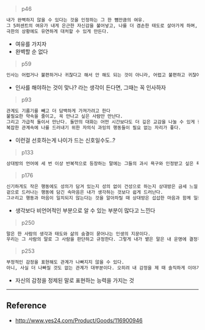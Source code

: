 
> p46

```txt
내가 완벽하지 않을 수 있다는 것을 인정하는 그 한 뼘만큼의 여유.
그 5퍼센트의 여유가 내게 은근한 자신감을 불어넣고, 나를 더 겸손한 태도로 살아가게 하며,
극한의 상황에도 유연하게 대처할 수 있게 만든다.
```

- 여유를 가지자
- 완벽할 순 없다

> p59

```txt
인사는 어렵거나 불편하거나 귀찮다고 해서 안 해도 되는 것이 아니라, 어렵고 불편하고 귀찮아도 해야 하는 것이 인사
```
- 인사를 해야하는 것이 맞나? 라는 생각이 든다면, 그때는 꼭 인사하자


> p93

```txt
관계도 기름기를 빼고 더 담백하게 가져가려고 한다
불필요한 약속을 줄이고, 꼭 만나고 싶은 사람만 만난다.
그리고 가급적 둘이서 만난다. 둘만의 대화는 어떤 시간보다도 더 깊은 교감을 나눌 수 있게 한다.
복잡한 관계속에 나를 드러내기 위한 자의식 과잉의 행동들이 필요 없는 자리가 좋다.
```
- 이런걸 선호하는게 나이가 드는 신호일수도..?

> p133

```txt
상대방의 언어에 세 번 이상 반복적으로 등장하는 말에는 그들의 과시 욕구와 인정받고 싶은 욕구가 담겨있다.
```


> p176

```txt
신기하게도 작은 행동에도 성의가 담겨 있는지 성의 없이 건성으로 하는지 상대방은 금세 느낄 수 있다.
겉으로 드러나는 행동에 담긴 속마음은 내가 생각하는 것보다 쉽게 드러난다.
그ㄹ리고 행동과 마음이 일치되지 않는다는 것을 알아차릴 때 상대방은 섭섭한 마음과 함께 일종의 겉과 속이 다른 행동에 대한 실망감과 배신감을 느끼기도 한다
```
- 생각보다 비언어적인 부분으로 알 수 있는 부분이 많다고 느낀다

> p250

```txt
말은 한 사람의 생각과 태도와 삶의 숨결이 묻어나는 인생의 지문이다.
우리는 그 사람의 말로 그 사람을 판단하고 규정한다. 그렇게 내가 뱉은 말은 내 운명에 결정적 영향을 미친다.
```

> p253

```txt
부정적인 감정을 표현해도 관계가 나빠지지 않을 수 있다.
아니, 사실 더 나빠질 것도 없는 관계가 대부분이다. 오히려 내 감정을 제 때 솔직하게 이야기해야 비정상의 관계가 정상의 관계로 돌아올 수 있는 여지가 생긴다.
```
- 자신의 감정을 정제된 말로 표현하는 능력을 가지는 것

---
## Reference
-  http://www.yes24.com/Product/Goods/116900946